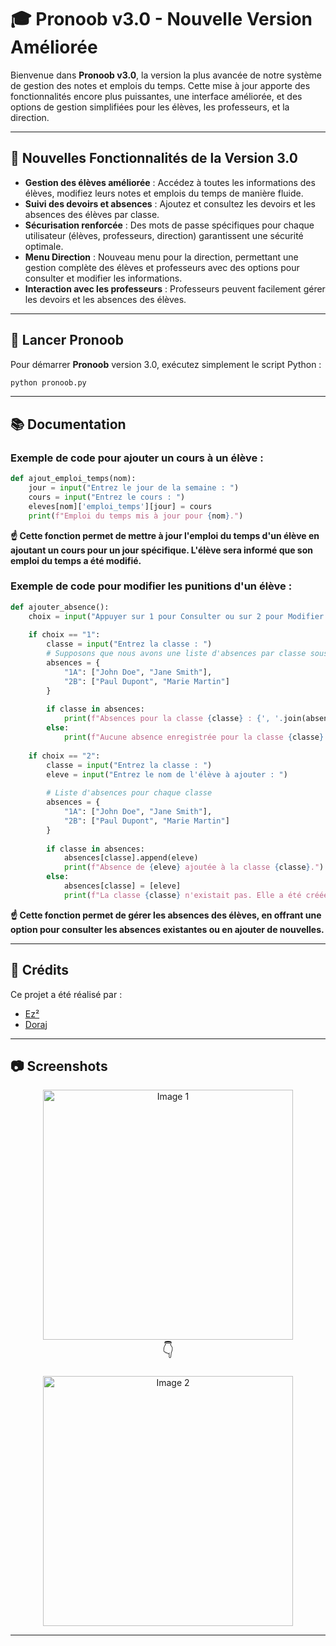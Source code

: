 # 🎓 **Pronoob v3.0 - Nouvelle Version Améliorée**

Bienvenue dans **Pronoob v3.0**, la version la plus avancée de notre système de gestion des notes et emplois du temps. Cette mise à jour apporte des fonctionnalités encore plus puissantes, une interface améliorée, et des options de gestion simplifiées pour les élèves, les professeurs, et la direction.

---

## 🌟 **Nouvelles Fonctionnalités de la Version 3.0**

- **Gestion des élèves améliorée** : Accédez à toutes les informations des élèves, modifiez leurs notes et emplois du temps de manière fluide.
- **Suivi des devoirs et absences** : Ajoutez et consultez les devoirs et les absences des élèves par classe.
- **Sécurisation renforcée** : Des mots de passe spécifiques pour chaque utilisateur (élèves, professeurs, direction) garantissent une sécurité optimale.
- **Menu Direction** : Nouveau menu pour la direction, permettant une gestion complète des élèves et professeurs avec des options pour consulter et modifier les informations.
- **Interaction avec les professeurs** : Professeurs peuvent facilement gérer les devoirs et les absences des élèves.

---

## 🚀 **Lancer Pronoob**

Pour démarrer **Pronoob** version 3.0, exécutez simplement le script Python :

```bash
python pronoob.py
```

---

## 📚 **Documentation**

### Exemple de code pour ajouter un cours à un élève :

```python
def ajout_emploi_temps(nom):
    jour = input("Entrez le jour de la semaine : ")
    cours = input("Entrez le cours : ")
    eleves[nom]['emploi_temps'][jour] = cours
    print(f"Emploi du temps mis à jour pour {nom}.")
```

**☝️ Cette fonction permet de mettre à jour l'emploi du temps d'un élève en ajoutant un cours pour un jour spécifique. L'élève sera informé que son emploi du temps a été modifié.**

### Exemple de code pour modifier les punitions d'un élève :

```python
def ajouter_absence():
    choix = input("Appuyer sur 1 pour Consulter ou sur 2 pour Modifier: ")
    
    if choix == "1":
        classe = input("Entrez la classe : ")
        # Supposons que nous avons une liste d'absences par classe sous forme d'un dictionnaire
        absences = {
            "1A": ["John Doe", "Jane Smith"],
            "2B": ["Paul Dupont", "Marie Martin"]
        }
        
        if classe in absences:
            print(f"Absences pour la classe {classe} : {', '.join(absences[classe])}")
        else:
            print(f"Aucune absence enregistrée pour la classe {classe}.")
    
    if choix == "2":
        classe = input("Entrez la classe : ")
        eleve = input("Entrez le nom de l'élève à ajouter : ")
        
        # Liste d'absences pour chaque classe
        absences = {
            "1A": ["John Doe", "Jane Smith"],
            "2B": ["Paul Dupont", "Marie Martin"]
        }
        
        if classe in absences:
            absences[classe].append(eleve)
            print(f"Absence de {eleve} ajoutée à la classe {classe}.")
        else:
            absences[classe] = [eleve]
            print(f"La classe {classe} n'existait pas. Elle a été créée et {eleve} a été ajouté.")


```

**☝️ Cette fonction permet de gérer les absences des élèves, en offrant une option pour consulter les absences existantes ou en ajouter de nouvelles.**

---

## 🏅 **Crédits**

Ce projet a été réalisé par :
- [Ez²](https://github.com/Aminecool15)
- [Doraj](https://github.com/D0rAj)

---

## 📷 **Screenshots**

<p style="text-align: center;">
  <img src="https://github.com/user-attachments/assets/a118636a-ec91-4e18-882b-5fd7e028e6a9" alt="Image 1" width="400" />
  <br />
  <span style="display: block; font-size: 24px;">👇</span>
  <br />
  <img src="https://github.com/user-attachments/assets/eddb11e3-5a8b-4a8b-94fc-b85b2ea104da" alt="Image 2" width="400" />
</p>





---

